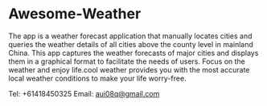 # Awesome-Weather


The app is a weather forecast application that manually locates cities and queries the weather details of all cities above the county level in mainland China.
This app captures the weather forecasts of major cities and displays them in a graphical format to facilitate the needs of users.
Focus on the weather and enjoy life.cool weather provides you with the most accurate local weather conditions to make your life worry-free.

Tel: +61418450325
Email: aui08q@gmail.com
